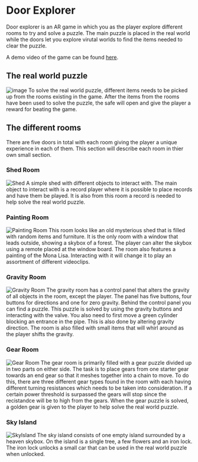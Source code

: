 # Door Explorer
Door explorer is an AR game in which you as the player explore different rooms to try and solve a puzzle. The main puzzle is placed in the real world while the doors let you explore virutal worlds to find the items needed to clear the puzzle.

A demo video of the game can be found [here](https://www.youtube.com/watch?v=cTLg1d0rbIk).

## The real world puzzle
![image](https://github.com/Danilll01/DAT380-DoorExplorer/assets/59963570/817d4eed-2574-46a3-93ca-8d85a90f0b11)
To solve the real world puzzle, different items needs to be picked up from the rooms existing in the game. After the items from the rooms have been used to solve the puzzle, the safe will open and give the player a reward for beating the game. 

## The different rooms
There are five doors in total with each room giving the player a unique experience in each of them. This section will describe each room in thier own small section.

### Shed Room
![Shed](https://github.com/Danilll01/DAT380-DoorExplorer/assets/59963570/d1eca4bd-6e6a-415e-9e8d-c8e95436f7c6)
A simple shed with different objects to interact with. The main object to interact with is a record player where it is possible to place records and have them be played. It is also from this room a record is needed to help solve the real world puzzle. 

### Painting Room
![ Painting Room](https://github.com/Danilll01/DAT380-DoorExplorer/assets/59963570/f9182beb-35e5-4428-a83d-6a8140890682)
This room looks like an old mysterious shed that is filled with random items and furniture. It is the only room with a window that leads outside, showing a skybox of a forest. The player can alter the skybox using a remote placed at the window board. The room also features a painting of the Mona Lisa. Interacting with it will change it to play an assortment of different videoclips.

###  Gravity Room
![Gravity Room](https://github.com/Danilll01/DAT380-DoorExplorer/assets/59963570/28216e02-c4a6-43e7-97f0-a2b85d56e085)
The gravity room has a control panel that alters the gravity of all objects in the room, except the player. The panel has five buttons, four buttons for directions and one for zero gravity. Behind the control panel you can find a puzzle. This puzzle is solved by using the gravity buttons and interacting with the valve. You also need to first move a green cylinder blocking an entrance in the pipe. This is also done by altering gravity direction. The room is also filled with small items that will whirl around as the player shifts the gravity.

### Gear Room
![Gear Room](https://github.com/Danilll01/DAT380-DoorExplorer/assets/59963570/fa42fe16-2b5f-4e04-bd90-f5b4fa6c0230)
The gear room is primarily filled with a gear puzzle divided up in two parts on either side. The task is to place gears from one starter gear towards an end gear so that it meshes together into a chain to move. To do this, there are three different gear types found in the room with each having different turning resistances which needs to be taken into consideration. If a certain power threshold is surpassed the gears will stop since the recistandce will be to high from the gears. When the gear puzzle is solved, a golden gear is given to the player to help solve the real world puzzle.

### Sky Island
![SkyIsland](https://github.com/Danilll01/DAT380-DoorExplorer/assets/59963570/6b9d33ac-7a1e-47d4-b853-cb916a9582cb)
The sky island consists of one empty island surrounded by a heaven skybox. On the island is a single tree, a few flowers and an iron lock. The iron lock unlocks a small car that can be used in the real world puzzle when unlocked.
